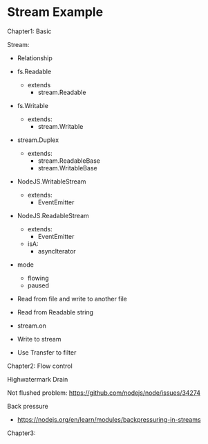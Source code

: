 

# Stream Example

Chapter1: Basic

Stream:
- Relationship

- fs.Readable
  - extends
    - stream.Readable
- fs.Writable
  - extends:
    - stream.Writable

- stream.Duplex
  - extends:
    - stream.ReadableBase
	- stream.WritableBase

- NodeJS.WritableStream
  - extends:
    - EventEmitter

- NodeJS.ReadableStream
  - extends:
    - EventEmitter
  - isA:
    - asyncIterator
    
 
 
- mode
  - flowing
  - paused

- Read from file and write to another file
- Read from Readable string
- stream.on 
- Write to stream
- Use Transfer to filter

Chapter2: Flow control

Highwatermark
Drain

Not flushed problem:
https://github.com/nodejs/node/issues/34274

Back pressure
- https://nodejs.org/en/learn/modules/backpressuring-in-streams

Chapter3: 

